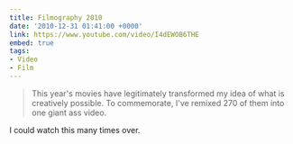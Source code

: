 ```yaml
---
title: Filmography 2010
date: '2010-12-31 01:41:00 +0000'
link: https://www.youtube.com/video/I4dEWOB6THE
embed: true
tags:
- Video
- Film
---
```

> This year's movies have legitimately transformed my idea of what is creatively possible. To commemorate, I've remixed 270 of them into one giant ass video.

I could watch this many times over.
